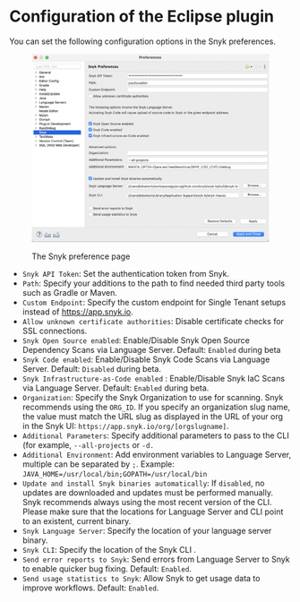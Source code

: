 # Configuration of the Eclipse plugin

You can set the following configuration options in the Snyk preferences.

<figure><img src="../../../.gitbook/assets/image (112) (2) (1) (1) (1) (1) (1) (1) (2) (1).png" alt=""><figcaption><p>The Snyk preference page</p></figcaption></figure>

* `Snyk API Token`: Set the authentication token from Snyk.
* `Path`: Specify your additions to the path to find needed third party tools such as Gradle or Maven.
* `Custom Endpoint`: Specify the custom endpoint for Single Tenant setups instead of https://app.snyk.io.
* `Allow unknown certificate authorities`: Disable certificate checks for SSL connections.
* `Snyk Open Source enabled`: Enable/Disable Snyk Open Source Dependency Scans via Language Server. Default: `Enabled` during beta
* `Snyk Code enabled`: Enable/Disable Snyk Code Scans via Language Server. Default: `Disabled` during beta.
* `Snyk Infrastructure-as-Code enabled` : Enable/Disable Snyk IaC Scans via Language Server. Default: `Enabled` during beta.
* `Organization`: Specify the Snyk Organization to use for scanning. Snyk recommends using the `ORG_ID`. If you specify an organization slug name, the value must match the URL slug as displayed in the URL of your org in the Snyk UI: `https://app.snyk.io/org/[orgslugname]`.
* `Additional Parameters`: Specify additional parameters to pass to the CLI (for example, `--all-projects` or `-d.`
* `Additional Environment`: Add environment variables to Language Server, multiple can be separated by `;`. Example: `JAVA_HOME=/usr/local/bin;GOPATH=/usr/local/bin`
* `Update and install Snyk binaries automatically`: If `disabled`, no updates are downloaded and updates must be performed manually. Snyk recommends always using the most recent version of the CLI. Please make sure that the locations for Language Server and CLI point to an existent, current binary.
* `Snyk Language Server`: Specify the location of your language server binary.
* `Snyk CLI`: Specify the location of the Snyk CLI .
* `Send error reports to Snyk`: Send errors from Language Server to Snyk to enable quicker bug fixing. Default: `Enabled`.
* `Send usage statistics to Snyk`: Allow Snyk to get usage data to improve workflows. Default: `Enabled`.

###
